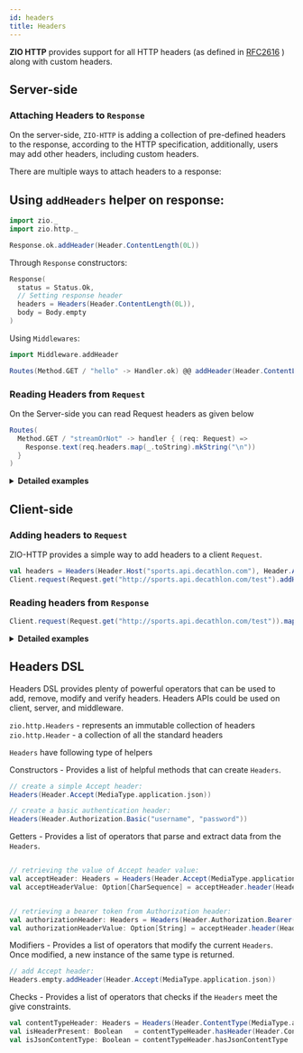 ```yaml
---
id: headers
title: Headers
---
```


**ZIO HTTP** provides support for all HTTP headers (as defined
in [RFC2616](https://datatracker.ietf.org/doc/html/rfc2616) ) along with custom headers.

## Server-side

### Attaching Headers to `Response`

On the server-side, `ZIO-HTTP` is adding a collection of pre-defined headers to the response, according to the HTTP
specification, additionally, users may add other headers, including custom headers.

There are multiple ways to attach headers to a response:

Using `addHeaders` helper on response:
- 

```scala mdoc
import zio._
import zio.http._

Response.ok.addHeader(Header.ContentLength(0L))
```

Through `Response` constructors:

```scala mdoc
Response(
  status = Status.Ok,
  // Setting response header 
  headers = Headers(Header.ContentLength(0L)),
  body = Body.empty
)
```

Using `Middlewares`:

```scala mdoc
import Middleware.addHeader

Routes(Method.GET / "hello" -> Handler.ok) @@ addHeader(Header.ContentLength(0L))
```

### Reading Headers from `Request`

On the Server-side you can read Request headers as given below

```scala mdoc
Routes(
  Method.GET / "streamOrNot" -> handler { (req: Request) =>
    Response.text(req.headers.map(_.toString).mkString("\n"))
  }
)
```

<details>
<summary><b>Detailed examples </b></summary>

Example below shows how the Headers could be added to a response by using `Response` constructors and how a custom
header is added to `Response` through `addHeader`:

```scala mdoc:silent
import zio._
import zio.http._
import zio.stream._

object SimpleResponseDispatcher extends ZIOAppDefault {
  override def run =
  // Starting the server (for more advanced startup configuration checkout `HelloWorldAdvanced`)
    Server.serve(app).provide(Server.default)

  // Create a message as a Chunk[Byte]
  val message = Chunk.fromArray("Hello world !\r\n".getBytes(Charsets.Http))
  // Use `Http.collect` to match on route
  val app: HttpApp[Any] =
    Routes(
      // Simple (non-stream) based route
      Method.GET / "health" -> handler(Response.ok),

      // From Request(req), the headers are accessible.
      Method.GET / "streamOrNot" -> 
        handler { (req: Request) => 
          // Checking if client is able to handle streaming response
          val acceptsStreaming: Boolean = req.header(Header.Accept).exists(_.mimeTypes.contains(Header.Accept.MediaTypeWithQFactor(MediaType.application.`octet-stream`, None)))
          if (acceptsStreaming)
            Response(
              status = Status.Ok,
              // Setting response header 
              headers = Headers(Header.ContentLength(message.length.toLong)), // adding CONTENT-LENGTH header
              body = Body.fromStream(ZStream.fromChunk(message)), // Encoding content using a ZStream
            )
          else {
            // Adding a custom header to Response
            Response(status = Status.Accepted, body = Body.fromChunk(message)).addHeader("X-MY-HEADER", "test")
          }
        }
    ).ignore.toHttpApp
}

```
More examples:

- [Middleware](https://github.com/zio/zio-http/blob/main/example/src/main/scala/Middleware.scala)

</details>

## Client-side

### Adding headers to `Request`

ZIO-HTTP provides a simple way to add headers to a client `Request`.

```scala mdoc:silent
val headers = Headers(Header.Host("sports.api.decathlon.com"), Header.Accept(MediaType.application.json))
Client.request(Request.get("http://sports.api.decathlon.com/test").addHeaders(headers))
```

### Reading headers from `Response`

```scala mdoc:silent
Client.request(Request.get("http://sports.api.decathlon.com/test")).map(_.headers)
```

<details>
<summary><b>Detailed examples</b> </summary>

- The sample below shows how a header could be added to a client request:

```scala mdoc:silent
import zio._
import zio.http._

object SimpleClientJson extends ZIOAppDefault {
  val url = "http://sports.api.decathlon.com/groups/water-aerobics"
  // Construct headers
  val headers = Headers(Header.Host("sports.api.decathlon.com"), Header.Accept(MediaType.application.json))

  val program = for {
    // Pass headers to request
    res <- Client.request(Request.get(url).addHeaders(headers))
    // List all response headers
    _ <- Console.printLine(res.headers.toList.mkString("\n"))
    data <-
      // Check if response contains a specified header with a specified value.
      if (res.header(Header.ContentType).exists(_.mediaType == MediaType.application.json))
        res.body.asString
      else
        res.body.asString
    _ <- Console.printLine(data)
  } yield ()

  override def run =
    program.provide(Client.default, Scope.default)

}
```

</details>

## Headers DSL

Headers DSL provides plenty of powerful operators that can be used to add, remove, modify and verify headers. Headers
APIs could be used on client, server, and middleware.

`zio.http.Headers` - represents an immutable collection of headers
`zio.http.Header`  - a collection of all the standard headers

`Headers` have following type of helpers

Constructors - Provides a list of helpful methods that can create `Headers`.

```scala mdoc
// create a simple Accept header:
Headers(Header.Accept(MediaType.application.json))

// create a basic authentication header:
Headers(Header.Authorization.Basic("username", "password"))
```

Getters - Provides a list of operators that parse and extract data from the `Headers`.

```scala mdoc

// retrieving the value of Accept header value:
val acceptHeader: Headers = Headers(Header.Accept(MediaType.application.json))
val acceptHeaderValue: Option[CharSequence] = acceptHeader.header(Header.Accept).map(_.renderedValue)


// retrieving a bearer token from Authorization header:
val authorizationHeader: Headers = Headers(Header.Authorization.Bearer("test"))
val authorizationHeaderValue: Option[String] = acceptHeader.header(Header.Authorization).map(_.renderedValue)
```

Modifiers - Provides a list of operators that modify the current `Headers`. Once modified, a new instance of the same
type is returned.

```scala mdoc
// add Accept header:
Headers.empty.addHeader(Header.Accept(MediaType.application.json))
```

Checks - Provides a list of operators that checks if the `Headers` meet the give constraints.

```scala mdoc
val contentTypeHeader: Headers = Headers(Header.ContentType(MediaType.application.json))
val isHeaderPresent: Boolean   = contentTypeHeader.hasHeader(Header.ContentType) 
val isJsonContentType: Boolean = contentTypeHeader.hasJsonContentType
```
